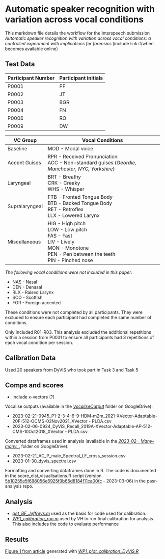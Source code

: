 # Automatic speaker recognition with variation across vocal conditions

This markdown file details the workflow for the Interspeech submission *Automatic speaker recognition with variation across vocal conditions: a controlled experiment with implications for forensics* (include link if/when becomes available online)

## Test Data

| Participant Number | Participant initials |
| --- | --- |
| P0001 | PF |
| P0002 | JT |
| P0003 | BGR |
| P0004 | FN |
| P0006 | RO |
| P0009 | DW |

| VC Group | Vocal Conditions |
| --- | --- |
| Baseline | MOD - Modal voice |
| Accent Guises | RPR - Received Pronunciation <br />ACC - Non-standard guises (*Geordie, Manchester, NYC, Yorkshire*)|
| Laryngeal | BRT - Breathy <br />CRK - Creaky <br />WHS - Whisper |
| Supralaryngeal | FTB - Fronted Tongue Body <br />BTB - Backed Tongue Body <br />RET - Retroflex <br />LLX - Lowered Larynx |
| Miscellaneous | HIG - High pitch <br />LOW - Low pitch <br />FAS - Fast <br />LIV - Lively <br />MON - Monotone <br />PEN - Pen between the teeth <br />PIN - Pinched nose |

*The following vocal conditions were not included in this paper:*
- NAS - Nasal
- DEN - Denasal 
- RLX - Raised Larynx
- SCO - Scottish 
- FOR - Foreign accented

These conditions were not completed by all participants. They were excluded to ensure each participant had completed the same number of conditions. 

Only included R01-R03. This analysis excluded the additional repetitions within a session from P0001 to ensure all participants had 3 repetitions of each vocal condition per session.

## Calibration Data
Used 20 speakers from DyViS who took part in Task 3 and Task 5

## Comps and scores
- Include x-vectors (?)

Vocalise outputs (available in the [*VocaliseOutput*](https://drive.google.com/drive/folders/1dHXavYfNbPlqgIaOfZmdUScgfXkrWs41) folder on GoogleDrive):
- 2023-02-21-0945_P1-2-3-4-6-9-HDM-m2m_2021-XVector-Adaptable-20F-512-OCMS-02Nov2021_XVector - PLDA.csv
- 2023-02-06-0924_DyViS_Recall_2019A-XVector-Adaptable-AP-512-CMS-10Oct2018_XVector - PLDA.csv

Converted dataframes used in analysis (available in the [*2023-02 - Many-many...*](https://drive.google.com/drive/folders/1zUoF8sPScbPksuMB7sg7UXPiDCu7cHZW) folder on GoogleDrive):
- 2023-02-21_AC_P_male_Spectral_LF_cross_session.csv
- 2023-01-30_dyvis_spectral.csv

Formatting and converting dataframes done in R. The code is documented in the score_dist_visualisations.R script (version [5b10255e5f698056e6925f0b65d8184f11ca00fc](https://github.com/uoy-research/pasr-analysis/blob/5b10255e5f698056e6925f0b65d8184f11ca00fc/score_dist_visualisations.R) - 2023-03-06) in the pasr-analysis repo. 

## Analysis 
- [*get_BF_Jeffreys.m*](https://github.com/uoy-research/pasr-analysis/blob/main/Calibration/shrunk%20LRs%20-%202017-08-03a/functions/get_BF_Jeffreys.m) used as the basis for code used for calibration. 
- [*WP1_calibration_run.m*](https://github.com/uoy-research/pasr-analysis/blob/main/Calibration/WP1_calibration_run.m) used by VH to run final calibration for analysis. This also includes the code to evaluate performance

## Results
[Figure 1 from article](https://github.com/uoy-research/pasr-output/blob/main/Interspeech_23_Calibration/(1)%20Match%20Mismatch%20Performance.pdf) generated with [*WP1_plot_calibration_DyViS.R*](https://github.com/uoy-research/pasr-analysis/blob/main/Calibration/WP1_plot_calibration_DyViS.R)